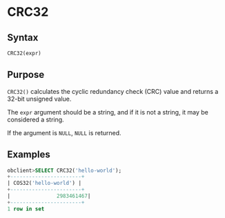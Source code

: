 # CRC32

## Syntax

```sql
CRC32(expr)
```

## Purpose

`CRC32()` calculates the cyclic redundancy check (CRC) value and returns a 32-bit unsigned value.

The `expr` argument should be a string, and if it is not a string, it may be considered a string.

If the argument is `NULL`, `NULL` is returned.

## Examples

```sql
obclient>SELECT CRC32('hello-world');
+-----------------------+
| COS32('hello-world') |
+-----------------------+
|               2983461467|
+-----------------------+
1 row in set
```
